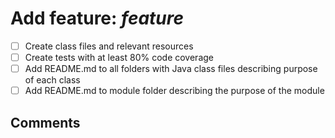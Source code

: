 # Add feature: *feature*

* [ ] Create class files and relevant resources
* [ ] Create tests with at least 80% code coverage
* [ ] Add README.md to all folders with Java class files describing purpose of each class
* [ ] Add README.md to module folder describing the purpose of the module

## Comments

